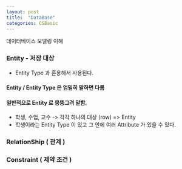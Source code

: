 ```yaml
---
layout: post
title:  "DataBase"
categories: CSBasic
---
```

데이터베이스 모델링 이해

### Entity - 저장 대상
- Entity Type 과 혼용해서 사용된다.

#### Entity / Entity Type 은 엄밀히 말하면 다름
#### 일반적으로 Entity 로 뭉뚱그려 말함.
- 학생, 수업, 교수 -> 각각 하나의 대상 (row) => Entity
- 학생이라는 Entity Type 이 있고 그 안에 여러 Attribute 가 있을 수 있다.

### RelationShip ( 관계 )

### Constraint ( 제약 조건 )